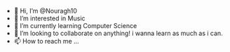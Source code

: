 - 👋 Hi, I’m @Nouragh10
- 👀 I’m interested in Music
- 🌱 I’m currently learning Computer Science
- 💞️ I’m looking to collaborate on anything! i wanna learn as much as i can.
- 📫 How to reach me ...

<!---
Nouragh10/Nouragh10 is a ✨ special ✨ repository because its `README.md` (this file) appears on your GitHub profile.
You can click the Preview link to take a look at your changes.
--->
